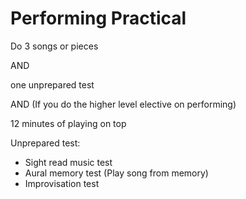 # Performing Practical

Do 3 songs or pieces

AND

one unprepared test

AND (If you do the higher level elective on performing)

12 minutes of playing on top 

Unprepared test:

- Sight read music test
- Aural memory test (Play song from memory)
- Improvisation test